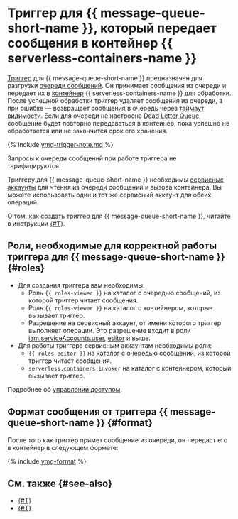 # Триггер для {{ message-queue-short-name }}, который передает сообщения в контейнер {{ serverless-containers-name }}

[Триггер](../trigger/) для {{ message-queue-short-name }} предназначен для разгрузки [очереди сообщений](../../../message-queue/concepts/queue.md). Он принимает сообщения из очереди и передает их в [контейнер](../container.md) {{ serverless-containers-name }} для обработки. После успешной обработки триггер удаляет сообщения из очереди, а при ошибке — возвращает сообщения в очередь через [таймаут видимости](../../../message-queue/concepts/visibility-timeout.md). Если для очереди не настроена [Dead Letter Queue](../../../message-queue/concepts/dlq.md), сообщение будет повторно передаваться в контейнер, пока успешно не обработается или не закончится срок его хранения.

{% include [ymq-trigger-note.md](../../../_includes/functions/ymq-trigger-note.md) %}

Запросы к очереди сообщений при работе триггера не тарифицируются.

Триггеру для {{ message-queue-short-name }} необходимы [сервисные аккаунты](../../../iam/concepts/users/service-accounts.md) для чтения из очереди сообщений и вызова контейнера. Вы можете использовать один и тот же сервисный аккаунт для обеих операций. 

О том, как создать триггер для {{ message-queue-short-name }}, читайте в инструкции [{#T}](../../operations/ymq-trigger-create.md).

## Роли, необходимые для корректной работы триггера для {{ message-queue-short-name }} {#roles}

* Для создания триггера вам необходимы: 
    * Роль `{{ roles-viewer }}` на каталог с очередью сообщений, из которой триггер читает сообщения.
    * Роль `{{ roles-viewer }}` на каталог с контейнером, которые вызывает триггер.
    * Разрешение на сервисный аккаунт, от имени которого триггер выполняет операции. Это разрешение входит в роли [iam.serviceAccounts.user](../../../iam/security/index.md#iam-serviceAccounts-user), [editor](../../../iam/roles-reference.md#editor) и выше.
* Для работы триггера сервисным аккаунтам необходимы роли: 
    * `{{ roles-editor }}` на каталог с очередью сообщений, из которой триггер читает сообщения.
    * `serverless.containers.invoker` на каталог с контейнером, который вызывает триггер.

Подробнее об [управлении доступом](../../security/index.md).

## Формат сообщения от триггера {{ message-queue-short-name }} {#format}

После того как триггер примет сообщение из очереди, он передаст его в контейнер в следующем формате: 

{% include [ymq-format](../../../_includes/functions/ymq-format.md) %}


## См. также {#see-also}

* [{#T}](../../../functions/concepts/trigger/ymq-trigger.md)
* [{#T}](../../../api-gateway/concepts/trigger/ymq-trigger.md)
